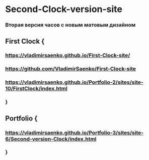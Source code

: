 # Second-Clock-version-site
 
### Вторая версия часов с новым матовым дизайном

## First Clock {

### https://vladimirsaenko.github.io/First-Clock-site/
 
### https://github.com/VladimirSaenko/First-Clock-site
 
### https://vladimirsaenko.github.io/Portfolio-2/sites/site-10/FirstClock/index.html
 
### }

## Portfolio {

### https://vladimirsaenko.github.io/Portfolio-3/sites/site-6/Second-version-Clock/index.html

### }
